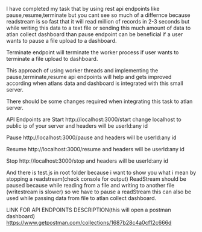 I have completed my task that by using rest api endpoints like pause,resume,terminate but you cant see so much of a differnce because readstream is so fast that it will read million of records in 2-3 seconds but while writing this data to a text file or sending this much amount of data to atlan collect dashboard than pause endpoint can be beneficial if a user wants to pause a file upload to a dashboard.

Terminate endpoint will terminate the worker process if user wants to terminate a file upload to dashboard.

This approach of using worker threads and implementing the pause,terminate,resume api endpoints will help and gets improved according when atlans data and dashboard is integrated with this small server.

There should be some changes required when integrating this task to atlan server.


API Endpoints are
Start
http://localhost:3000/start                                    change localhost to public ip of your server
and headers will be 
userId:any id 

Pause
http://localhost:3000/pause
and headers will be
userId:any id

Resume
http://localhost:3000/resume
and headers will be
userId:any id

Stop
http://localhost:3000/stop
and headers will be
userId:any id



And there is test.js in root folder because i want to show you what i mean by stopping a readstream(check console for output)
ReadStream should be paused because while reading from a file and writing to another file (writestream is slower) so we have to pause a readStream this can also be used while passing data from file to atlan collect dashboard.



LINK FOR API ENDPOINTS DESCRIPTION(this will open a postman dashboard)
https://www.getpostman.com/collections/1687b28c4a0cf12c666d



